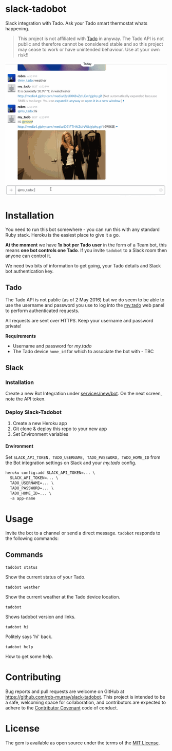 # slack-tadobot

Slack integration with Tado. Ask your Tado smart thermostat whats happening.

> This project is not affiliated with [Tado](https://www.tado.com/) in anyway. The Tado API is not public and therefore cannot be considered stable and so this project may cease to work or have unintended behaviour. Use at your own risk!!

![status command](t1.gif?raw=true "Show status command")

# Installation

You need to run this bot somewhere - you can run this with any standard Ruby stack. Heroku is the easiest place to give it a go.

**At the moment** we have **1x bot per Tado user** in the form of a Team bot, this means **one bot controls one Tado**. If you invite `tadobot` to a Slack room then anyone can control it.

We need two bits of information to get going, your Tado details and Slack bot authentication key.

## Tado

The Tado API is not public (as of 2 May 2016) but we do seem to be able to use the username and password you use to log into the [my.tado](https://my.tado.com/webapp) web panel to perform authenticated requests.

All requests are sent over HTTPS. Keep your username and password private!

**Requirements**

* Username and password for *my.tado*
* The Tado device `home_id` for which to associate the bot with - TBC

## Slack

### Installation

Create a new Bot Integration under [services/new/bot](http://slack.com/services/new/bot). On the next screen, note the API token.

### Deploy Slack-Tadobot

1. Create a new Heroku app
2. Git clone & deploy this repo to your new app
3. Set Environment variables

#### Environment

Set `SLACK_API_TOKEN, TADO_USERNAME, TADO_PASSWORD, TADO_HOME_ID` from the Bot integration settings on Slack and your *my.tado* config.

```
heroku config:add SLACK_API_TOKEN=... \
  SLACK_API_TOKEN=... \
  TADO_USERNAME=... \
  TADO_PASSWORD=... \
  TADO_HOME_ID=... \
  -a app-name
```

# Usage

Invite the bot to a channel or send a direct message. `tadobot` responds to the following commands:

## Commands

`tadobot status`

Show the current status of your Tado.

`tadobot weather`

Show the current weather at the Tado device location.

`tadobot`

Shows tadobot version and links.

`tadobot hi`

Politely says 'hi' back.

`tadobot help`

How to get some help.

# Contributing

Bug reports and pull requests are welcome on GitHub at https://github.com/rob-murray/slack-tadobot. This project is intended to be a safe, welcoming space for collaboration, and contributors are expected to adhere to the [Contributor Covenant](contributor-covenant.org) code of conduct.


# License

The gem is available as open source under the terms of the [MIT License](http://opensource.org/licenses/MIT).
